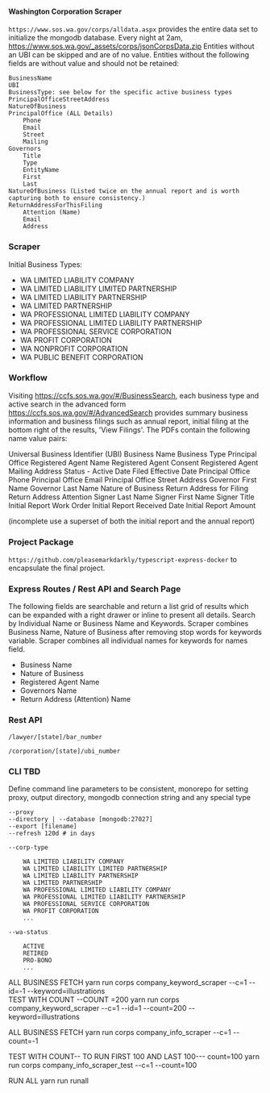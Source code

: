 #### Washington Corporation Scraper

`https://www.sos.wa.gov/corps/alldata.aspx` provides the entire data set to initialize the mongodb database.
Every night at 2am, https://www.sos.wa.gov/_assets/corps/jsonCorpsData.zip
Entities without an UBI can be skipped and are of no value. Entities without the following fields are without value and should not be retained:

```
BusinessName
UBI
BusinessType: see below for the specific active business types
PrincipalOfficeStreetAddress
NatureOfBusiness
PrincipalOffice (ALL Details)
    Phone
    Email
    Street
    Mailing
Governors
    Title
    Type
    EntityName
    First
    Last
NatureOfBusiness (Listed twice on the annual report and is worth capturing both to ensure consistency.)
ReturnAddressForThisFiling
    Attention (Name)
    Email
    Address
```

### Scraper

Initial Business Types:

* WA LIMITED LIABILITY COMPANY
* WA LIMITED LIABILITY LIMITED PARTNERSHIP
* WA LIMITED LIABILITY PARTNERSHIP
* WA LIMITED PARTNERSHIP
* WA PROFESSIONAL LIMITED LIABILITY COMPANY
* WA PROFESSIONAL LIMITED LIABILITY PARTNERSHIP
* WA PROFESSIONAL SERVICE CORPORATION
* WA PROFIT CORPORATION
* WA NONPROFIT CORPORATION
* WA PUBLIC BENEFIT CORPORATION

### Workflow

Visiting https://ccfs.sos.wa.gov/#/BusinessSearch, each business type and active search in the advanced form https://ccfs.sos.wa.gov/#/AdvancedSearch provides summary business information and business filings such as annual report, initial filing at the bottom right of the results, 'View Filings'. The PDFs contain the following name value pairs:

Universal Business Identifier (UBI)
Business Name
Business Type
Principal Office
Registered Agent Name
Registered Agent Consent
Registered Agent Mailing Address
Status - Active
Date Filed
Effective Date
Principal Office Phone
Principal Office Email
Principal Office Street Address
Governor First Name
Governor Last Name
Nature of Business
Return Address for Filing
Return Address Attention
Signer Last Name
Signer First Name
Signer Title
Initial Report Work Order
Initial Report Received Date
Initial Report Amount

(incomplete use a superset of both the initial report and the annual report)

### Project Package

`https://github.com/pleasemarkdarkly/typescript-express-docker` to encapsulate the final project. 

### Express Routes / Rest API and Search Page

The following fields are searchable and return a list grid of results which can be expanded with a right drawer or inline to present all details. 
Search by Individual Name or Business Name and Keywords.
Scraper combines Business Name, Nature of Business after removing stop words for keywords variable. Scraper combines all individual names for keywords for names field.

* Business Name
* Nature of Business
* Registered Agent Name
* Governors Name
* Return Address (Attention) Name 


### Rest API

```
/lawyer/[state]/bar_number
```

```
/corporation/[state]/ubi_number
```

### CLI TBD

Define command line parameters to be consistent, monorepo for setting proxy, output directory, mongodb connection string and any special type 

```
--proxy
--directory | --database [mongodb:27027]
--export [filename]
--refresh 120d # in days 

--corp-type 

    WA LIMITED LIABILITY COMPANY
    WA LIMITED LIABILITY LIMITED PARTNERSHIP
    WA LIMITED LIABILITY PARTNERSHIP
    WA LIMITED PARTNERSHIP
    WA PROFESSIONAL LIMITED LIABILITY COMPANY
    WA PROFESSIONAL LIMITED LIABILITY PARTNERSHIP
    WA PROFESSIONAL SERVICE CORPORATION
    WA PROFIT CORPORATION
    ...

--wa-status

    ACTIVE
    RETIRED
    PRO-BONO
    ...

```

ALL BUSINESS FETCH
    yarn run corps company_keyword_scraper --c=1 --id=-1 --keyword=illustrations  
TEST WITH COUNT --COUNT =200
    yarn run corps company_keyword_scraper --c=1 --id=1 --count=200 --keyword=illustrations  


 
ALL BUSINESS FETCH
    yarn run corps company_info_scraper --c=1 --count=-1
    
TEST WITH COUNT-- TO RUN FIRST 100 AND LAST 100--- count=100
    yarn run corps company_info_scraper_test --c=1 --count=100


RUN ALL 
yarn run runall